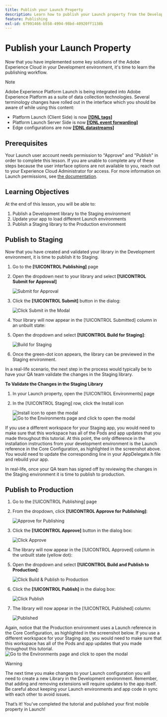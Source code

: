 ```yaml
---
title: Publish your Launch Property
description: Learn how to publish your Launch property from the Development environment to the Staging and Production environments. This lesson is part of the Implementing the Experience Cloud in Mobile iOS Objective-C Applications with Launch tutorial.
feature: Publishing
exl-id: 67991466-b558-4994-98bd-40920ff1138b
---
```

# Publish your Launch Property

Now that you have implemented some key solutions of the Adobe Experience Cloud in your Development environment, it's time to learn the publishing workflow.

>[!NOTE]
>
>Adobe Experience Platform Launch is being integrated into Adobe Experience Platform as a suite of data collection technologies. Several terminology changes have rolled out in the interface which you should be aware of while using this content:
>
> * Platform Launch (Client Side) is now **[[!DNL tags]](https://experienceleague.adobe.com/docs/launch/using/home.html)** 
> * Platform Launch Server Side is now **[[!DNL event forwarding]](https://experienceleague.adobe.com/docs/launch/using/server-side-info/server-side-overview.html)** 
> * Edge configurations  are now **[[!DNL datastreams]](https://experienceleague.adobe.com/docs/experience-platform/edge/fundamentals/datastreams.html)**

## Prerequisites

Your Launch user account needs permission to "Approve" and "Publish" in order to complete this lesson. If you are unable to complete any of these steps because the user interface options are not available to you, reach out to your Experience Cloud Administrator for access. For more information on Launch permissions, see [the documentation](https://experienceleague.adobe.com/docs/launch/using/reference/admin/user-permissions.html).

## Learning Objectives

At the end of this lesson, you will be able to:

1. Publish a Development library to the Staging environment
1. Update your app to load different Launch environments
1. Publish a Staging library to the Production environment

## Publish to Staging

 Now that you have created and validated your library in the Development environment, it is time to publish it to Staging.

1. Go to the **[!UICONTROL Publishing]** page

1. Open the dropdown next to your library and select **[!UICONTROL Submit for Approval]**

   ![Submit for Approval](images/mobile-publishing-submitForApproval.png)

1. Click the **[!UICONTROL Submit]** button in the dialog:

   ![Click Submit in the Modal](images/mobile-publishing-submit.png)

1. Your library will now appear in the [!UICONTROL Submitted] column in an unbuilt state:

1. Open the dropdown and select **[!UICONTROL Build for Staging]**:

   ![Build for Staging](images/mobile-publishing-buildForStaging.png)
1. Once the green-dot icon appears, the library can be previewed in the Staging environment.

In a real-life scenario, the next step in the process would typically be to have your QA team validate the changes in the Staging library.

**To Validate the Changes in the Staging Library**

1. In your Launch property, open the [!UICONTROL Environments] page

1. In the [!UICONTROL Staging] row, click the Install icon

   ![Install icon](images/mobile-launch-installIcon.png) to open the modal
   ![Go to the Environments page and click to open the modal](images/ios/objective-c/mobile-publishing-getStagingCode.png)

If you use a different workspace for your Staging app, you would need to make sure that this workspace has all of the Pods and app updates that you made throughout this tutorial. At this point, the only difference in the installation instructions from your development environment is the Launch reference in the Core Configuration, as highlighted in the screenshot above. You would need to update the corresponding line in your AppDelegate.h file and rebuild your app.

In real-life, once your QA team has signed off by reviewing the changes in the Staging environment it is time to publish to production.

## Publish to Production

1. Go to the [!UICONTROL Publishing] page

1. From the dropdown, click **[!UICONTROL Approve for Publishing]**:

   ![Approve for Publishing](images/mobile-publishing-approveForPublishing.png)

1. Click the **[!UICONTROL Approve]** button in the dialog box:

   ![Click Approve](images/mobile-publishing-approve.png)

1. The library will now appear in the [!UICONTROL Approved] column in the unbuilt state (yellow dot):

1. Open the dropdown and select **[!UICONTROL Build and Publish to Production]**:

   ![Click Build &amp; Publish to Production](images/mobile-publishing-buildAndPublishToProduction.png)

1. Click the **[!UICONTROL Publish]** in the dialog box:

   ![Click Publish](images/mobile-publishing-publish.png)

1. The library will now appear in the [!UICONTROL Published] column:

   ![Published](images/mobile-publishing-published.png)

Again, notice that the Production environment uses a Launch reference in the Core Configuration, as highlighted in the screenshot below.  If you use a different workspace for your Staging app, you would need to make sure that this workspace has all of the Pods and app updates that you made throughout this tutorial.
   ![Go to the Environments page and click to open the modal](images/ios/objective-c/mobile-publishing-getProductionCode.png)

>[!WARNING]
>
>The next time you make changes to your Launch configuration you will need to create a new Library in the Development environment. Remember, that adding and removing extensions will require updates to the app itself. Be careful about keeping your Launch environments and app code in sync with each other to avoid issues.

That’s it! You've completed the tutorial and published your first mobile property in Launch!
